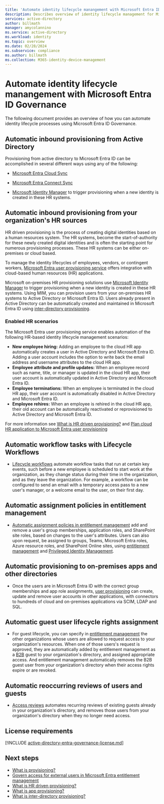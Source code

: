 ```yaml
---
title: 'Automate identity lifecycle manangement with Microsoft Entra ID Governance'
description: Describes overview of identity lifecycle management for Microsoft Entra ID Governance.
services: active-directory
author: billmath
manager: amycolannino
ms.service: active-directory
ms.workload: identity
ms.topic: overview
ms.date: 02/28/2024
ms.subservice: compliance
ms.author: billmath
ms.collection: M365-identity-device-management
---
```


# Automate identity lifecycle manangement with Microsoft Entra ID Governance

The following document provides an overview of how you can automate identity lifecycle processes using Microsoft Entra ID Governance.


## Automatic inbound provisioning from Active Directory
Provisioning from active directory to Microsoft Entra ID can be accomplished in several different ways using any of the following:

 - [Microsoft Entra Cloud Sync](provision-ad-to-entra-cloud-sync.md)

 - [Microsoft Entra Connect Sync](provision-ad-to-entra-connect-sync.md)

 - [Microsoft Identity Manager](/microsoft-identity-manager/microsoft-identity-manager-2016) to trigger provisioning when a new identity is created in these HR systems. 

## Automatic inbound provisioning from your organization's HR sources
HR driven provisioning is the process of creating digital identities based on a human resources system. The HR systems, become the start-of-authority for these newly created digital identities and is often the starting point for numerous provisioning processes.  These HR systems can be either on-premises or cloud based.  

To manage the identity lifecycles of employees, vendors, or contingent workers, [Microsoft Entra user provisioning service](~/identity/app-provisioning/user-provisioning.md) offers integration with cloud-based human resources (HR) applications.

Microsoft on-premises HR provisioning solutions use [Microsoft Identity Manager](/microsoft-identity-manager/microsoft-identity-manager-2016) to trigger provisioning when a new identity is created in these HR systems. Using MIM, you can provision users from your on-premises HR systems to Active Directory or Microsoft Entra ID.  Users already present in Active Directory can be automatically created and maintained in Microsoft Entra ID using [inter-directory provisioning](~/identity/hybrid/what-is-inter-directory-provisioning.md).

### Enabled HR scenarios

The Microsoft Entra user provisioning service enables automation of the following HR-based identity lifecycle management scenarios:

- **New employee hiring:** Adding an employee to the cloud HR app automatically creates a user in Active Directory and Microsoft Entra ID. Adding a user account includes the option to write back the email address and username attributes to the cloud HR app.
- **Employee attribute and profile updates:** When an employee record such as name, title, or manager is updated in the cloud HR app, their user account is automatically updated in Active Directory and Microsoft Entra ID.
- **Employee terminations:** When an employee is terminated in the cloud HR app, their user account is automatically disabled in Active Directory and Microsoft Entra ID.
- **Employee rehires:** When an employee is rehired in the cloud HR app, their old account can be automatically reactivated or reprovisioned to Active Directory and Microsoft Entra ID.

For more information see [What is HR driven provisioning?](~/identity/app-provisioning/plan-cloud-hr-provision.md) and [Plan cloud HR application to Microsoft Entra user provisioning](~/identity/app-provisioning/plan-cloud-hr-provision.md)

## Automatic workflow tasks with Lifecycle Workflows

- [Lifecycle workflows](../what-are-lifecycle-workflows.md) automate workflow tasks that run at certain key events, such before a new employee is scheduled to start work at the organization, as they change status during their time in the organization, and as they leave the organization. For example, a workflow can be configured to send an email with a temporary access pass to a new user's manager, or a welcome email to the user, on their first day.

## Automatic assignment policies in entitlement management
- [Automatic assignment policies in entitlement management](../entitlement-management-access-package-auto-assignment-policy.md) add and remove a user's group memberships, application roles, and SharePoint site roles, based on changes to the user's attributes. Users can also upon request, be assigned to groups, Teams, Microsoft Entra roles, Azure resource roles, and SharePoint Online sites, using [entitlement management](../entitlement-management-scenarios.md) and [Privileged Identity Management](~/id-governance/privileged-identity-management/pim-configure.md).

## Automatic provisioning to on-premises apps and other directories
- Once the users are in Microsoft Entra ID with the correct group memberships and app role assignments, [user provisioning](../what-is-provisioning.md) can create, update and remove user accounts in other applications, with connectors to hundreds of cloud and on-premises applications via SCIM, LDAP and SQL.

## Automatic guest user lifecycle rights assignment
- For guest lifecycle, you can specify in [entitlement management](../entitlement-management-overview.md) the other organizations whose users are allowed to request access to your organization's resources. When one of those users's request is approved, they are automatically added by entitlement management as a [B2B](~/external-id/what-is-b2b.md) guest to your organization's directory, and assigned appropriate access. And entitlement management automatically removes the B2B guest user from your organization's directory when their access rights expire or are revoked.

## Automatic reoccurring reviews of users and guests
- [Access reviews](../access-reviews-overview.md) automates recurring reviews of existing guests already in your organization's directory, and removes those users from your organization's directory when they no longer need access.


## License requirements
[!INCLUDE [active-directory-entra-governance-license.md](~/includes/entra-entra-governance-license.md)]

## Next steps

- [What is provisioning?](../what-is-provisioning.md)
- [Govern access for external users in Microsoft Entra entitlement management](../entitlement-management-external-users.md)
- [What is HR driven provisioning?](~/identity/app-provisioning/what-is-hr-driven-provisioning.md)
- [What is app provisioning?](~/identity/app-provisioning/user-provisioning.md)
- [What is inter-directory provisioning?](~/identity/hybrid/what-is-inter-directory-provisioning.md)